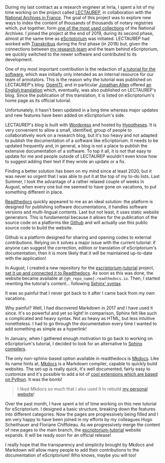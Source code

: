 <!--
.. title: 010 - Make and Read the docs
.. slug: 010
.. date: 2023-02-28 09:20:42 UTC-05:00
.. tags: house cleaning, static website
.. category: story time
.. link: 
.. description: 
.. type: text
-->

During my last contract as a research engineer at Inria, I spent a lot of my time working on the project called [LECTAUREP](https://lectaurep.hypotheses.org/), in collaboration with the [National Archives in France](https://www.archives-nationales.culture.gouv.fr/). The goal of this project was to explore new ways to index the content of thousands of thousands of notary registries which, put together, form [one of the most used collections](https://www.siv.archives-nationales.culture.gouv.fr/siv/cms/content/fonds.action?uuid=12b&template=pog/pogLevel2&preview=false) of the National Archives. I joined the project at the end of 2019, during its second phase, almost at the same time as [eScriptorium](https://gitlab.com/scripta/escriptorium) was initiated. LECTAUREP had worked with [Transkribus](https://readcoop.eu/transkribus/?sc=Transkribus) during the first phase (in 2018) but, given the connections between [my research team](http://almanach.inria.fr/index-en.html) and the team behind eScriptorium, we quickly switched to the newer software and contributed to its development.  

One of my most important contribution is the redaction of [a tutorial for the software](https://lectaurep.hypotheses.org/documentation/prendre-en-main-escriptorium), which was initially only intended as an internal resource for our team of annotators. This is the reason why the tutorial was published on LECTAUREP's blog. [OpenITI](https://openiti.org/), and in particular [Jonathan Allen](https://twitter.com/Mar_Musa) offered [an English translation](https://lectaurep.hypotheses.org/documentation/escriptorium-tutorial-en) which, eventually, was also published on LECTAUREP's blog. Since the publication of this translation, it is listed on eScriptorium's home page as its official tutorial.  

Unfortunately, it hasn't been updated in a long time whereas major updates and new features have been added on eScriptorium's side.  

LECTAUREP's blog is built with [Wordpress](https://wordpress.com/) and hosted by [Hypotheses](https://hypotheses.org/). It is very convenient to allow a small, identified, group of people to collaboratively work on a research blog, but it's too heavy and not adapted to publish the documentation of a software like eScriptorium. It needs to be updated frequently and, in general, a blog is not a place to publish the extensive documentation of a software. To top it all, it is not that easy to update for me and people outside of LECTAUREP wouldn't even know how to suggest adding their text if they wrote an update or a fix.  

Finding a better solution has been on my mind since at least 2020, but it was never so urgent that I was able to put it at the top of my to-do lists. Last Summer, I took the advantage of a rather relaxed couple of weeks in August, when every one but me seemed to have gone on vacations, to put something different in place.  

[Readthedocs](https://readthedocs.org/) quickly appeared to me as an ideal solution: the platform is designed for publishing software documentations, it handles software versions and multi-lingual contents. Last but not least, it uses static website generators. This is fundamental because it allows for the publication of the source code on a platforms like [Github](https://github.com/) and will actually use this public source code to build the website.  

Github is a platform designed for sharing and opening codes to external contributions. Relying on it solves a major issue with the current tutorial: if anyone can suggest the correction, edition or translation of eScriptorium's documentation, then it is more likely that it will be maintained up-to-date with the application!  

In August, I created a new repository for the [escriptorium-tutorial](https://github.com/alix-tz/escriptorium-tutorial) project, [set it up and connected it to Readthedocs](https://docs.readthedocs.io/en/stable/tutorial/#getting-started). As soon as this was done, the website became available at `{gh_repo_name}.readthedocs.io`. Then, I started rewriting the tutorial's content... following [Sphinx' syntax](https://docs.readthedocs.io/en/stable/intro/getting-started-with-sphinx.html). 

It was so painful that I never got back to it after I came back from my own vacations.  

Why painful? Well, I had discovered Markdown in 2017 and I have used it since. It's so powerful and yet so light! In comparison, Sphinx felt like such a complicated and heavy syntax. Not as heavy as HTML, but less intuitive nonetheless. I had to go through the documentation every time I wanted to add something as simple as a hyperlink! 

In January, when I gathered enough motivation to go back to working on eScriptorium's tutorial, I decided to look for an alternative to [Sphinx compilers](https://www.sphinx-doc.org/en/master/usage/builders/index.html#sphinx.builders.html.DirectoryHTMLBuilder).  

The only non-sphinx-based option available in readthedocs is [Mkdocs](https://docs.readthedocs.io/en/stable/intro/getting-started-with-mkdocs.html). Like its name hints at, [Mkdocs](https://www.mkdocs.org/) is a Markdown compiler, capable to quickly build websites. The set-up is really quick, it's well documented, fairly easy to customize and it's possible to add a lot of [cool extensions which are based on Python](https://squidfunk.github.io/mkdocs-material/setup/extensions/python-markdown-extensions/#emoji). It was the bomb!

> I liked Mkdocs so much that I also used it to rebuild [my personal website](https://alix-tz.github.io/)!

Over the past month, I have spent a lot of time working on this new tutorial for eScriptorium. I designed a basic structure, breaking down the features into different categories. Now the pages are progressively being filled and I am very happy to have been joined in my efforts by my colleagues Hugo Scheithauer and Floriane Chiffoleau. As we progressively merge the content of new pages to the main branch, the [escriptorium-tutorial](https://escriptorium-tutorial.readthedocs.io/en/latest/) website expands. It will be ready soon for an official release!  

I really hope that the transparency and simplicity brought by Mkdocs and Markdown will allow many people to add their contributions to the documentation of eScriptorium! Who knows, maybe you will too!
